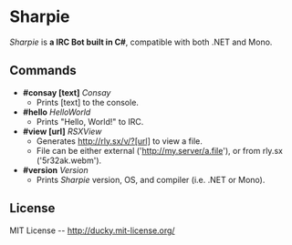 # Sharpie
*Sharpie* is **a IRC Bot built in C#**, compatible with both .NET and Mono.

## Commands
* **#consay [text]** *Consay*
  * Prints [text] to the console.
* **#hello** *HelloWorld*
  * Prints "Hello, World!" to IRC.
* **#view [url]** *RSXView*
  * Generates http://rly.sx/v/?[url] to view a file.
  * File can be either external ('http://my.server/a.file'), or from rly.sx ('5r32ak.webm').
* **#version** *Version*
  * Prints *Sharpie* version, OS, and compiler (i.e. .NET or Mono).
  
## License
MIT License -- http://ducky.mit-license.org/

